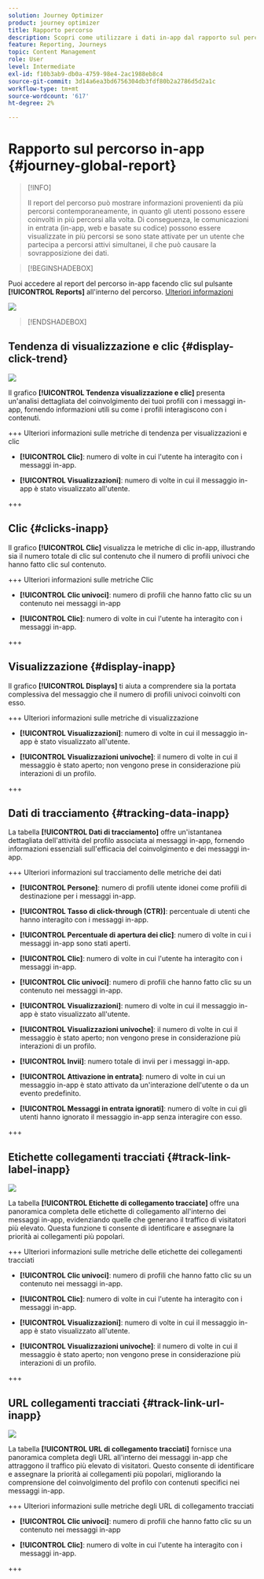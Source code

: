 ```yaml
---
solution: Journey Optimizer
product: journey optimizer
title: Rapporto percorso
description: Scopri come utilizzare i dati in-app dal rapporto sul percorso
feature: Reporting, Journeys
topic: Content Management
role: User
level: Intermediate
exl-id: f10b3ab9-db0a-4759-98e4-2ac1988eb8c4
source-git-commit: 3d14a6ea3bd6756304db3fdf80b2a2786d5d2a1c
workflow-type: tm+mt
source-wordcount: '617'
ht-degree: 2%

---
```


# Rapporto sul percorso in-app {#journey-global-report}

>[!INFO]
>
>Il report del percorso può mostrare informazioni provenienti da più percorsi contemporaneamente, in quanto gli utenti possono essere coinvolti in più percorsi alla volta. Di conseguenza, le comunicazioni in entrata (in-app, web e basate su codice) possono essere visualizzate in più percorsi se sono state attivate per un utente che partecipa a percorsi attivi simultanei, il che può causare la sovrapposizione dei dati.

>[!BEGINSHADEBOX]

Puoi accedere al report del percorso in-app facendo clic sul pulsante **[!UICONTROL Reports]** all&#39;interno del percorso. [Ulteriori informazioni](report-gs-cja.md)

![](assets/report-access.png)

>[!ENDSHADEBOX]

## Tendenza di visualizzazione e clic {#display-click-trend}

![](assets/cja-inapp-impressions-click.png)

Il grafico **[!UICONTROL Tendenza visualizzazione e clic]** presenta un&#39;analisi dettagliata del coinvolgimento dei tuoi profili con i messaggi in-app, fornendo informazioni utili su come i profili interagiscono con i contenuti.

+++ Ulteriori informazioni sulle metriche di tendenza per visualizzazioni e clic

* **[!UICONTROL Clic]**: numero di volte in cui l&#39;utente ha interagito con i messaggi in-app.

* **[!UICONTROL Visualizzazioni]**: numero di volte in cui il messaggio in-app è stato visualizzato all&#39;utente.

+++

## Clic {#clicks-inapp}

Il grafico **[!UICONTROL Clic]** visualizza le metriche di clic in-app, illustrando sia il numero totale di clic sul contenuto che il numero di profili univoci che hanno fatto clic sul contenuto.

+++ Ulteriori informazioni sulle metriche Clic

* **[!UICONTROL Clic univoci]**: numero di profili che hanno fatto clic su un contenuto nei messaggi in-app

* **[!UICONTROL Clic]**: numero di volte in cui l&#39;utente ha interagito con i messaggi in-app.

+++

## Visualizzazione {#display-inapp}

Il grafico **[!UICONTROL Displays]** ti aiuta a comprendere sia la portata complessiva del messaggio che il numero di profili univoci coinvolti con esso.

+++ Ulteriori informazioni sulle metriche di visualizzazione

* **[!UICONTROL Visualizzazioni]**: numero di volte in cui il messaggio in-app è stato visualizzato all&#39;utente.

* **[!UICONTROL Visualizzazioni univoche]**: il numero di volte in cui il messaggio è stato aperto; non vengono prese in considerazione più interazioni di un profilo.

+++

## Dati di tracciamento {#tracking-data-inapp}

La tabella **[!UICONTROL Dati di tracciamento]** offre un&#39;istantanea dettagliata dell&#39;attività del profilo associata ai messaggi in-app, fornendo informazioni essenziali sull&#39;efficacia del coinvolgimento e dei messaggi in-app.

+++ Ulteriori informazioni sul tracciamento delle metriche dei dati

* **[!UICONTROL Persone]**: numero di profili utente idonei come profili di destinazione per i messaggi in-app.

* **[!UICONTROL Tasso di click-through (CTR)]**: percentuale di utenti che hanno interagito con i messaggi in-app.

* **[!UICONTROL Percentuale di apertura dei clic]**: numero di volte in cui i messaggi in-app sono stati aperti.

* **[!UICONTROL Clic]**: numero di volte in cui l&#39;utente ha interagito con i messaggi in-app.

* **[!UICONTROL Clic univoci]**: numero di profili che hanno fatto clic su un contenuto nei messaggi in-app.

* **[!UICONTROL Visualizzazioni]**: numero di volte in cui il messaggio in-app è stato visualizzato all&#39;utente.

* **[!UICONTROL Visualizzazioni univoche]**: il numero di volte in cui il messaggio è stato aperto; non vengono prese in considerazione più interazioni di un profilo.

* **[!UICONTROL Invii]**: numero totale di invii per i messaggi in-app.

* **[!UICONTROL Attivazione in entrata]**: numero di volte in cui un messaggio in-app è stato attivato da un&#39;interazione dell&#39;utente o da un evento predefinito.

* **[!UICONTROL Messaggi in entrata ignorati]**: numero di volte in cui gli utenti hanno ignorato il messaggio in-app senza interagire con esso.

+++

## Etichette collegamenti tracciati {#track-link-label-inapp}

![](assets/cja-inapp-tracked-link-labels.png)

La tabella **[!UICONTROL Etichette di collegamento tracciate]** offre una panoramica completa delle etichette di collegamento all&#39;interno dei messaggi in-app, evidenziando quelle che generano il traffico di visitatori più elevato. Questa funzione ti consente di identificare e assegnare la priorità ai collegamenti più popolari.

+++ Ulteriori informazioni sulle metriche delle etichette dei collegamenti tracciati

* **[!UICONTROL Clic univoci]**: numero di profili che hanno fatto clic su un contenuto nei messaggi in-app.

* **[!UICONTROL Clic]**: numero di volte in cui l&#39;utente ha interagito con i messaggi in-app.

* **[!UICONTROL Visualizzazioni]**: numero di volte in cui il messaggio in-app è stato visualizzato all&#39;utente.

* **[!UICONTROL Visualizzazioni univoche]**: il numero di volte in cui il messaggio è stato aperto; non vengono prese in considerazione più interazioni di un profilo.

+++

## URL collegamenti tracciati {#track-link-url-inapp}

![](assets/cja-inapp-tracked-link-urls.png)

La tabella **[!UICONTROL URL di collegamento tracciati]** fornisce una panoramica completa degli URL all&#39;interno dei messaggi in-app che attraggono il traffico più elevato di visitatori. Questo consente di identificare e assegnare la priorità ai collegamenti più popolari, migliorando la comprensione del coinvolgimento del profilo con contenuti specifici nei messaggi in-app.

+++ Ulteriori informazioni sulle metriche degli URL di collegamento tracciati

* **[!UICONTROL Clic univoci]**: numero di profili che hanno fatto clic su un contenuto nei messaggi in-app

* **[!UICONTROL Clic]**: numero di volte in cui l&#39;utente ha interagito con i messaggi in-app.

+++
